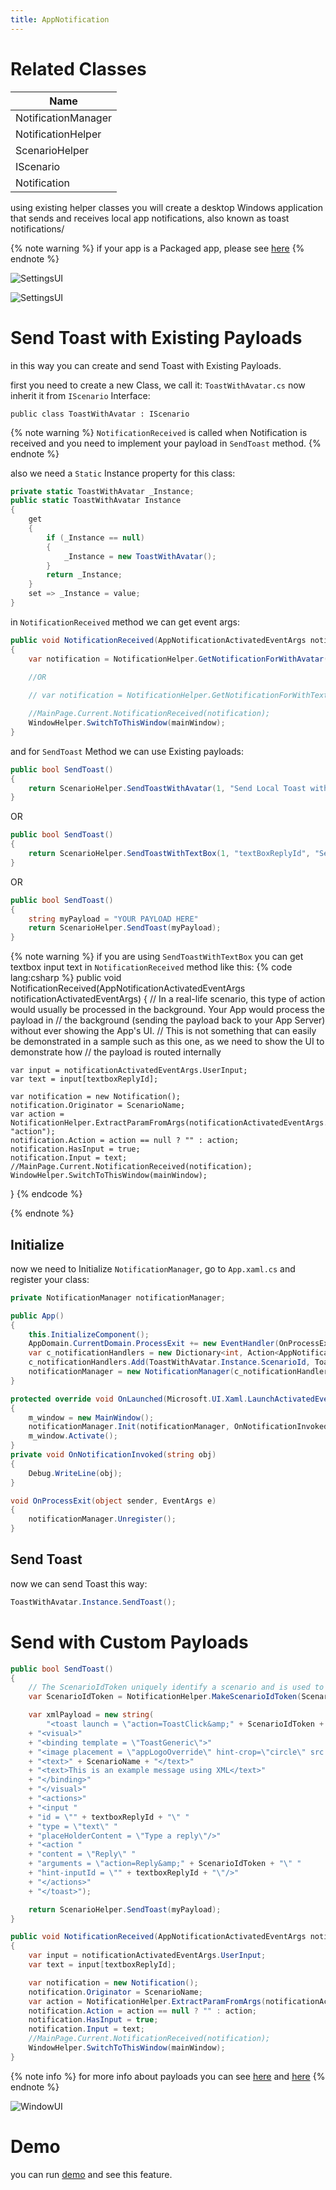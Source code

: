 ```yaml
---
title: AppNotification
---
```


# Related Classes

|Name|
|-|
|NotificationManager|
|NotificationHelper|
|ScenarioHelper|
|IScenario|
|Notification|

using existing helper classes you will create a desktop Windows application that sends and receives local app notifications, also known as toast notifications/

{% note warning %}
if your app is a Packaged app, please see [here](https://docs.microsoft.com/en-us/windows/apps/windows-app-sdk/notifications/app-notifications/app-notifications-quickstart?tabs=cs#step-2-update-your-apps-manifest)
{% endnote %}

![SettingsUI](https://raw.githubusercontent.com/ghost1372/Resources/main/SettingsUI/Samples/AppNotificationAvatar.png)

![SettingsUI](https://raw.githubusercontent.com/ghost1372/Resources/main/SettingsUI/Samples/AppNotificationTextBox.png)

# Send Toast with Existing Payloads
in this way you can create and send Toast with Existing Payloads.

first you need to create a new Class, we call it: `ToastWithAvatar.cs`
now inherit it from `IScenario` Interface:

`public class ToastWithAvatar : IScenario`

{% note warning %}
`NotificationReceived` is called when Notification is received and you need to implement your payload in `SendToast` method.
{% endnote %}

also we need a `Static` Instance property for this class:

```cs
private static ToastWithAvatar _Instance;
public static ToastWithAvatar Instance
{
    get
    {
        if (_Instance == null)
        {
            _Instance = new ToastWithAvatar();
        }
        return _Instance;
    }
    set => _Instance = value;
}
```
in `NotificationReceived` method we can get event args:

```cs
public void NotificationReceived(AppNotificationActivatedEventArgs notificationActivatedEventArgs)
{
    var notification = NotificationHelper.GetNotificationForWithAvatar(ScenarioName, notificationActivatedEventArgs);
    
    //OR

    // var notification = NotificationHelper.GetNotificationForWithTextBox(ScenarioName, textBoxReplyId, notificationActivatedEventArgs);

    //MainPage.Current.NotificationReceived(notification);
    WindowHelper.SwitchToThisWindow(mainWindow);
}
```
and for `SendToast` Method we can use Existing payloads:

```cs
public bool SendToast()
{
    return ScenarioHelper.SendToastWithAvatar(1, "Send Local Toast with Avatar", "Hi, This is a Local Toast", "Open my App", "OpenApp", "Icon.png");
}
```
OR

```cs
public bool SendToast()
{
    return ScenarioHelper.SendToastWithTextBox(1, "textBoxReplyId", "Send Local Toast with TextBox", "Hi, This is a Local Toast", "Reply", "Pleaser Answer Here...", "Reply", "Icon.png");
}
```
OR

```cs
public bool SendToast()
{
    string myPayload = "YOUR PAYLOAD HERE"
    return ScenarioHelper.SendToast(myPayload);
}
```

{% note warning %}
if you are using `SendToastWithTextBox` you can get textbox input text in `NotificationReceived` method like this:
{% code lang:csharp %}
public void NotificationReceived(AppNotificationActivatedEventArgs notificationActivatedEventArgs)
{
    // In a real-life scenario, this type of action would usually be processed in the background. Your App would process the payload in
    // the background (sending the payload back to your App Server) without ever showing the App's UI.
    // This is not something that can easily be demonstrated in a sample such as this one, as we need to show the UI to demonstrate how
    // the payload is routed internally

    var input = notificationActivatedEventArgs.UserInput;
    var text = input[textboxReplyId];

    var notification = new Notification();
    notification.Originator = ScenarioName;
    var action = NotificationHelper.ExtractParamFromArgs(notificationActivatedEventArgs.Argument, "action");
    notification.Action = action == null ? "" : action;
    notification.HasInput = true;
    notification.Input = text;
    //MainPage.Current.NotificationReceived(notification);
    WindowHelper.SwitchToThisWindow(mainWindow);
}
{% endcode %}

{% endnote %}

## Initialize
now we need to Initialize `NotificationManager`, go to `App.xaml.cs` and register your class:

```cs
private NotificationManager notificationManager;

public App()
{
    this.InitializeComponent();
    AppDomain.CurrentDomain.ProcessExit += new EventHandler(OnProcessExit);
    var c_notificationHandlers = new Dictionary<int, Action<AppNotificationActivatedEventArgs>>();
    c_notificationHandlers.Add(ToastWithAvatar.Instance.ScenarioId, ToastWithAvatar.Instance.NotificationReceived);
    notificationManager = new NotificationManager(c_notificationHandlers);
}

protected override void OnLaunched(Microsoft.UI.Xaml.LaunchActivatedEventArgs args)
{
    m_window = new MainWindow();
    notificationManager.Init(notificationManager, OnNotificationInvoked);
    m_window.Activate();
}
private void OnNotificationInvoked(string obj)
{
    Debug.WriteLine(obj);
}

void OnProcessExit(object sender, EventArgs e)
{
    notificationManager.Unregister();
}
```
## Send Toast
now we can send Toast this way:

```cs
ToastWithAvatar.Instance.SendToast();
```

# Send with Custom Payloads

```cs
public bool SendToast()
{
    // The ScenarioIdToken uniquely identify a scenario and is used to route the response received when the user clicks on a toast to the correct scenario.
    var ScenarioIdToken = NotificationHelper.MakeScenarioIdToken(ScenarioId);

    var xmlPayload = new string(
        "<toast launch = \"action=ToastClick&amp;" + ScenarioIdToken + "\">"
    + "<visual>"
    + "<binding template = \"ToastGeneric\">"
    + "<image placement = \"appLogoOverride\" hint-crop=\"circle\" src = \"" + PathHelper.GetFullPathToAsset("Square150x150Logo.png") + "\"/>"
    + "<text>" + ScenarioName + "</text>"
    + "<text>This is an example message using XML</text>"
    + "</binding>"
    + "</visual>"
    + "<actions>"
    + "<input "
    + "id = \"" + textboxReplyId + "\" "
    + "type = \"text\" "
    + "placeHolderContent = \"Type a reply\"/>"
    + "<action "
    + "content = \"Reply\" "
    + "arguments = \"action=Reply&amp;" + ScenarioIdToken + "\" "
    + "hint-inputId = \"" + textboxReplyId + "\"/>"
    + "</actions>"
    + "</toast>");

    return ScenarioHelper.SendToast(myPayload);
}
```

```cs
public void NotificationReceived(AppNotificationActivatedEventArgs notificationActivatedEventArgs)
{
    var input = notificationActivatedEventArgs.UserInput;
    var text = input[textboxReplyId];

    var notification = new Notification();
    notification.Originator = ScenarioName;
    var action = NotificationHelper.ExtractParamFromArgs(notificationActivatedEventArgs.Argument, "action");
    notification.Action = action == null ? "" : action;
    notification.HasInput = true;
    notification.Input = text;
    //MainPage.Current.NotificationReceived(notification);
    WindowHelper.SwitchToThisWindow(mainWindow);
}
```

{% note info %}
for more info about payloads you can see [here](https://docs.microsoft.com/en-us/windows/apps/design/shell/tiles-and-notifications/adaptive-interactive-toasts?tabs=builder-syntax) and [here](https://docs.microsoft.com/en-us/uwp/schemas/tiles/toastschema/schema-root)
{% endnote %}

![WindowUI](https://raw.githubusercontent.com/WindowUIOrg/Resources/main/WindowUIDocs/AppNotification.png)


# Demo
you can run [demo](https://github.com/WinUICommunity/WinUICommunity) and see this feature.
